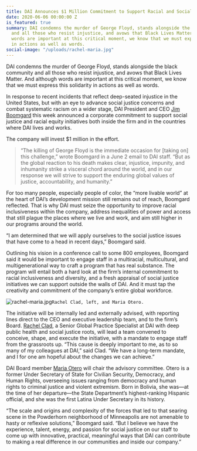 ```yaml
---
title: DAI Announces $1 Million Commitment to Support Racial and Social Justice
date: 2020-06-06 00:00:00 Z
is_featured: true
summary: DAI condemns the murder of George Floyd, stands alongside the black community
  and all those who resist injustice, and avows that Black Lives Matter. And although
  words are important at this critical moment, we know that we must express this solidarity
  in actions as well as words.
social-image: "/uploads/rachel-maria.jpg"
---
```


DAI condemns the murder of George Floyd, stands alongside the black community and all those who resist injustice, and avows that Black Lives Matter. And although words are important at this critical moment, we know that we must express this solidarity in actions as well as words.

In response to recent incidents that reflect deep-seated injustice in the United States, but with an eye to advance social justice concerns and combat systematic racism on a wider stage, DAI President and CEO [Jim Boomgard](https://www.dai.com/who-we-are/leadership/james-boomgard) this week announced a corporate commitment to support social justice and racial equity initiatives both inside the firm and in the countries where DAI lives and works. 

The company will invest $1 million in the effort.

<!--more-->

> “The killing of George Floyd is the immediate occasion for [taking on] this challenge,” wrote Boomgard in a June 2 email to DAI staff. “But as the global reaction to his death makes clear, injustice, impunity, and inhumanity strike a visceral chord around the world, and in our response we will strive to support the enduring global values of justice, accountability, and humanity.”

For too many people, especially people of color, the “more livable world” at the heart of DAI’s development mission still remains out of reach, Boomgard reflected. That is why DAI must seize the opportunity to improve racial inclusiveness within the company, address inequalities of power and access that still plague the places where we live and work, and aim still higher in our programs around the world.
 
“I am determined that we will apply ourselves to the social justice issues that have come to a head in recent days,” Boomgard said. 

Outlining his vision in a conference call to some 800 employees, Boomgard said it would be important to engage staff in a multiracial, multicultural, and multigenerational way to craft a program that has real substance. The program will entail both a hard look at the firm’s internal commitment to racial inclusiveness and diversity, and a fresh appraisal of social justice initiatives we can support outside the walls of DAI. And it must tap the creativity and commitment of the company’s entire global workforce.

![rachel-maria.jpg](/uploads/rachel-maria.jpg)`Rachel Clad, left, and Maria Otero.`

The initiative will be internally led and externally advised, with reporting lines direct to the CEO and executive leadership team, and to the firm’s Board. [Rachel Clad](https://www.dai.com/who-we-are/our-team/rachel-clad), a Senior Global Practice Specialist at DAI with deep public health and social justice roots, will lead a team convened to conceive, shape, and execute the initiative, with a mandate to engage staff from the grassroots up. “This cause is deeply important to me, as to so many of my colleagues at DAI,” said Clad. “We have a long-term mandate, and I for one am hopeful about the changes we can achieve.”

DAI Board member [Maria Otero](https://www.dai.com/who-we-are/board/maria-otero) will chair the advisory committee. Otero is a former Under Secretary of State for Civilian Security, Democracy, and Human Rights, overseeing issues ranging from democracy and human rights to criminal justice and violent extremism. Born in Bolivia, she was—at the time of her departure—the State Department’s highest-ranking Hispanic official, and she was the first Latina Under Secretary in its history.

“The scale and origins and complexity of the forces that led to that searing scene in the Powderhorn neighborhood of Minneapolis are not amenable to hasty or reflexive solutions,” Boomgard said. “But I believe we have the experience, talent, energy, and passion for social justice on our staff to come up with innovative, practical, meaningful ways that DAI can contribute to making a real difference in our communities and inside our company.”

